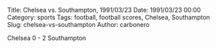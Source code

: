 Title: Chelsea vs. Southampton, 1991/03/23
Date: 1991/03/23 00:00
Category: sports
Tags: football, football scores, Chelsea, Southampton
Slug: chelsea-vs-southampton
Author: carbonero


Chelsea 0 - 2 Southampton
